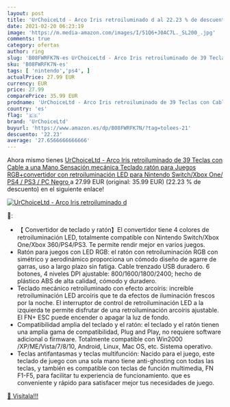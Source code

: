 ```yaml
---
layout: post
title: 'UrChoiceLtd - Arco Iris retroiluminado d al 22.23 % de descuento'
date: 2021-02-20 06:23:19
image: 'https://m.media-amazon.com/images/I/51Q6+J0AC7L._SL200_.jpg'
comments: true
category: ofertas
author: ring
slug: 'B08FWRFK7N-es UrChoiceLtd - Arco Iris retroiluminado de 39 Teclas con...'
sku: 'B08FWRFK7N-es'
tags: [ 'nintendo','ps4', ]
actualPrice: 27.99 EUR
currency: EUR
price: 27.99
comparePrice: 35.99 EUR
prodname: 'UrChoiceLtd - Arco Iris retroiluminado de 39 Teclas con Cable a una Mano Sensación mecánica Teclado  ratón para Juegos RGB+convertidor con retroiluminación LED para Nintendo Switch/Xbox One/ PS4 / PS3 / PC  Negro '
country: 'es'
flag: '🇪🇸'
brand: 'UrChoiceLtd'
buyurl: 'https://www.amazon.es/dp/B08FWRFK7N/?tag=tolees-21'
descuento: '22.23'
average: '27.6566666666666'
---
```


Ahora mismo tienes [UrChoiceLtd - Arco Iris retroiluminado de 39 Teclas con Cable a una Mano Sensación mecánica Teclado  ratón para Juegos RGB+convertidor con retroiluminación LED para Nintendo Switch/Xbox One/ PS4 / PS3 / PC  Negro ](https://www.amazon.es/dp/B08FWRFK7N/?tag=tolees-21) a 27.99 EUR (original: 35.99 EUR) (22.23 %  de descuento) en el siguiente enlace!

[![UrChoiceLtd - Arco Iris retroiluminado d](https://m.media-amazon.com/images/I/51Q6+J0AC7L._SL200_.jpg)](https://www.amazon.es/dp/B08FWRFK7N/?tag=tolees-21)

🔎:

- 【 Convertidor de teclado y ratón】El convertidor tiene 4 colores de retroiluminación LED, totalmente compatible con Nintendo Switch/Xbox One/Xbox 360/PS4/PS3. Te permite rendir mejor en varios juegos.
- Ratón para juegos con LED RGB: el ratón con retroiluminación RGB con simétrico y aerodinámico proporciona un cómodo diseño de agarre de garras, uso a largo plazo sin fatiga. Cable trenzado USB duradero. 6 botones, 4 niveles DPI ajustable: 800/1600/1800/2400; hecho de plástico ABS de alta calidad, cómodo y duradero.
- Teclado mecánico retroiluminado con efecto arcoíris: increíble retroiluminación LED arcoíris que te da efectos de iluminación frescos por la noche. El interruptor de control de retroiluminación LED a la izquierda te permite disfrutar de una retroiluminación arcoíris ajustable. El FN+ ESC puede encender o apagar la luz de fondo.
- Compatibilidad amplia del teclado y el ratón: el teclado y el ratón tienen una amplia gama de compatibilidad, Plug and Play, no requiere software adicional o firmware. Totalmente compatible con Win2000 /XP/ME/Vista/7/8/10, Android, Linux, Mac OS, etc. Sistema operativo.
- Teclas antifantasmas y teclas multifunción: Nacido para el juego, este teclado de juego con una sola mano tiene anti-ghosting con todas las teclas, y también es compatible con teclas de función multimedia, FN F1-F5, para facilitar tu experiencia de funcionamiento. que es conveniente y rápido para satisfacer mejor tus necesidades de juego.

[🛒 Visítala!!!](https://www.amazon.es/dp/B08FWRFK7N/?tag=tolees-21)
